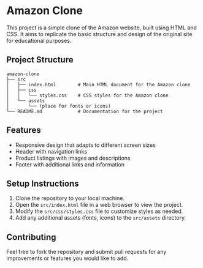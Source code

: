 # Amazon Clone

This project is a simple clone of the Amazon website, built using HTML and CSS. It aims to replicate the basic structure and design of the original site for educational purposes.

## Project Structure

```
amazon-clone
├── src
│   ├── index.html        # Main HTML document for the Amazon clone
│   ├── css
│   │   └── styles.css    # CSS styles for the Amazon clone
│   └── assets
│       └── (place for fonts or icons)
└── README.md             # Documentation for the project
```

## Features

- Responsive design that adapts to different screen sizes
- Header with navigation links
- Product listings with images and descriptions
- Footer with additional links and information

## Setup Instructions

1. Clone the repository to your local machine.
2. Open the `src/index.html` file in a web browser to view the project.
3. Modify the `src/css/styles.css` file to customize styles as needed.
4. Add any additional assets (fonts, icons) to the `src/assets` directory.

## Contributing

Feel free to fork the repository and submit pull requests for any improvements or features you would like to add.